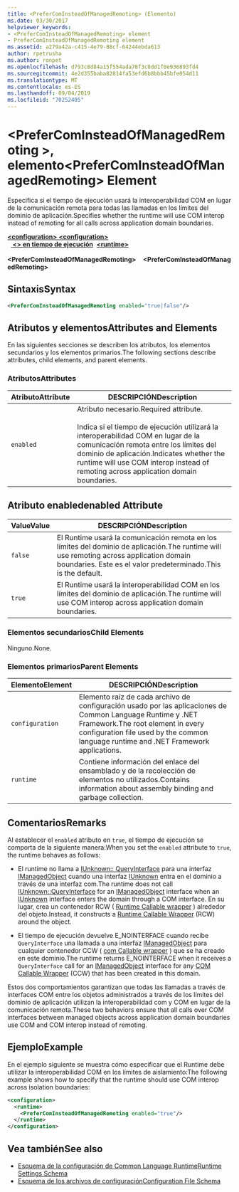 ```yaml
---
title: <PreferComInsteadOfManagedRemoting> (Elemento)
ms.date: 03/30/2017
helpviewer_keywords:
- <PreferComInsteadOfManagedRemoting> element
- PreferComInsteadOfManagedRemoting element
ms.assetid: a279a42a-c415-4e79-88cf-64244ebda613
author: rpetrusha
ms.author: ronpet
ms.openlocfilehash: d793c8d84a15f554ada78f3c0dd1f0e936893fd4
ms.sourcegitcommit: 4e2d355baba82814fa53efd6b8bbb45bfe054d11
ms.translationtype: MT
ms.contentlocale: es-ES
ms.lasthandoff: 09/04/2019
ms.locfileid: "70252405"
---
```

# <a name="prefercominsteadofmanagedremoting-element"></a><span data-ttu-id="e3330-102">\<PreferComInsteadOfManagedRemoting >, elemento</span><span class="sxs-lookup"><span data-stu-id="e3330-102">\<PreferComInsteadOfManagedRemoting> Element</span></span>
<span data-ttu-id="e3330-103">Especifica si el tiempo de ejecución usará la interoperabilidad COM en lugar de la comunicación remota para todas las llamadas en los límites del dominio de aplicación.</span><span class="sxs-lookup"><span data-stu-id="e3330-103">Specifies whether the runtime will use COM interop instead of remoting for all calls across application domain boundaries.</span></span>  
  
<span data-ttu-id="e3330-104">[ **\<configuration>** ](../configuration-element.md)</span><span class="sxs-lookup"><span data-stu-id="e3330-104">[**\<configuration>**](../configuration-element.md)</span></span>\
<span data-ttu-id="e3330-105">&nbsp;&nbsp;[ **\<> en tiempo de ejecución**](runtime-element.md)</span><span class="sxs-lookup"><span data-stu-id="e3330-105">&nbsp;&nbsp;[**\<runtime>**](runtime-element.md)</span></span>\
<span data-ttu-id="e3330-106">&nbsp;&nbsp;&nbsp;&nbsp; **\<PreferComInsteadOfManagedRemoting>**</span><span class="sxs-lookup"><span data-stu-id="e3330-106">&nbsp;&nbsp;&nbsp;&nbsp;**\<PreferComInsteadOfManagedRemoting>**</span></span>  
  
## <a name="syntax"></a><span data-ttu-id="e3330-107">Sintaxis</span><span class="sxs-lookup"><span data-stu-id="e3330-107">Syntax</span></span>  
  
```xml  
<PreferComInsteadOfManagedRemoting enabled="true|false"/>  
```  
  
## <a name="attributes-and-elements"></a><span data-ttu-id="e3330-108">Atributos y elementos</span><span class="sxs-lookup"><span data-stu-id="e3330-108">Attributes and Elements</span></span>  
 <span data-ttu-id="e3330-109">En las siguientes secciones se describen los atributos, los elementos secundarios y los elementos primarios.</span><span class="sxs-lookup"><span data-stu-id="e3330-109">The following sections describe attributes, child elements, and parent elements.</span></span>  
  
### <a name="attributes"></a><span data-ttu-id="e3330-110">Atributos</span><span class="sxs-lookup"><span data-stu-id="e3330-110">Attributes</span></span>  
  
|<span data-ttu-id="e3330-111">Atributo</span><span class="sxs-lookup"><span data-stu-id="e3330-111">Attribute</span></span>|<span data-ttu-id="e3330-112">DESCRIPCIÓN</span><span class="sxs-lookup"><span data-stu-id="e3330-112">Description</span></span>|  
|---------------|-----------------|  
|`enabled`|<span data-ttu-id="e3330-113">Atributo necesario.</span><span class="sxs-lookup"><span data-stu-id="e3330-113">Required attribute.</span></span><br /><br /> <span data-ttu-id="e3330-114">Indica si el tiempo de ejecución utilizará la interoperabilidad COM en lugar de la comunicación remota entre los límites del dominio de aplicación.</span><span class="sxs-lookup"><span data-stu-id="e3330-114">Indicates whether the runtime will use COM interop instead of remoting across application domain boundaries.</span></span>|  
  
## <a name="enabled-attribute"></a><span data-ttu-id="e3330-115">Atributo enabled</span><span class="sxs-lookup"><span data-stu-id="e3330-115">enabled Attribute</span></span>  
  
|<span data-ttu-id="e3330-116">Value</span><span class="sxs-lookup"><span data-stu-id="e3330-116">Value</span></span>|<span data-ttu-id="e3330-117">DESCRIPCIÓN</span><span class="sxs-lookup"><span data-stu-id="e3330-117">Description</span></span>|  
|-----------|-----------------|  
|`false`|<span data-ttu-id="e3330-118">El Runtime usará la comunicación remota en los límites del dominio de aplicación.</span><span class="sxs-lookup"><span data-stu-id="e3330-118">The runtime will use remoting across application domain boundaries.</span></span> <span data-ttu-id="e3330-119">Este es el valor predeterminado.</span><span class="sxs-lookup"><span data-stu-id="e3330-119">This is the default.</span></span>|  
|`true`|<span data-ttu-id="e3330-120">El Runtime usará la interoperabilidad COM en los límites del dominio de aplicación.</span><span class="sxs-lookup"><span data-stu-id="e3330-120">The runtime will use COM interop across application domain boundaries.</span></span>|  
  
### <a name="child-elements"></a><span data-ttu-id="e3330-121">Elementos secundarios</span><span class="sxs-lookup"><span data-stu-id="e3330-121">Child Elements</span></span>  
 <span data-ttu-id="e3330-122">Ninguno.</span><span class="sxs-lookup"><span data-stu-id="e3330-122">None.</span></span>  
  
### <a name="parent-elements"></a><span data-ttu-id="e3330-123">Elementos primarios</span><span class="sxs-lookup"><span data-stu-id="e3330-123">Parent Elements</span></span>  
  
|<span data-ttu-id="e3330-124">Elemento</span><span class="sxs-lookup"><span data-stu-id="e3330-124">Element</span></span>|<span data-ttu-id="e3330-125">DESCRIPCIÓN</span><span class="sxs-lookup"><span data-stu-id="e3330-125">Description</span></span>|  
|-------------|-----------------|  
|`configuration`|<span data-ttu-id="e3330-126">Elemento raíz de cada archivo de configuración usado por las aplicaciones de Common Language Runtime y .NET Framework.</span><span class="sxs-lookup"><span data-stu-id="e3330-126">The root element in every configuration file used by the common language runtime and .NET Framework applications.</span></span>|  
|`runtime`|<span data-ttu-id="e3330-127">Contiene información del enlace del ensamblado y de la recolección de elementos no utilizados.</span><span class="sxs-lookup"><span data-stu-id="e3330-127">Contains information about assembly binding and garbage collection.</span></span>|  
  
## <a name="remarks"></a><span data-ttu-id="e3330-128">Comentarios</span><span class="sxs-lookup"><span data-stu-id="e3330-128">Remarks</span></span>  
 <span data-ttu-id="e3330-129">Al establecer el `enabled` atributo en `true`, el tiempo de ejecución se comporta de la siguiente manera:</span><span class="sxs-lookup"><span data-stu-id="e3330-129">When you set the `enabled` attribute to `true`, the runtime behaves as follows:</span></span>  
  
- <span data-ttu-id="e3330-130">El runtime no llama a [IUnknown:: QueryInterface](https://go.microsoft.com/fwlink/?LinkID=144867) para una interfaz [IManagedObject](../../../unmanaged-api/hosting/imanagedobject-interface.md) cuando una interfaz [IUnknown](https://go.microsoft.com/fwlink/?LinkId=148003) entra en el dominio a través de una interfaz com.</span><span class="sxs-lookup"><span data-stu-id="e3330-130">The runtime does not call [IUnknown::QueryInterface](https://go.microsoft.com/fwlink/?LinkID=144867) for an [IManagedObject](../../../unmanaged-api/hosting/imanagedobject-interface.md) interface when an [IUnknown](https://go.microsoft.com/fwlink/?LinkId=148003) interface enters the domain through a COM interface.</span></span> <span data-ttu-id="e3330-131">En su lugar, crea un contenedor RCW ( [Runtime Callable wrapper](../../../../standard/native-interop/runtime-callable-wrapper.md) ) alrededor del objeto.</span><span class="sxs-lookup"><span data-stu-id="e3330-131">Instead, it constructs a [Runtime Callable Wrapper](../../../../standard/native-interop/runtime-callable-wrapper.md) (RCW) around the object.</span></span>  
  
- <span data-ttu-id="e3330-132">El tiempo de ejecución devuelve E_NOINTERFACE cuando recibe `QueryInterface` una llamada a una interfaz [IManagedObject](../../../unmanaged-api/hosting/imanagedobject-interface.md) para cualquier contenedor CCW ( [com Callable wrapper](../../../../standard/native-interop/com-callable-wrapper.md) ) que se ha creado en este dominio.</span><span class="sxs-lookup"><span data-stu-id="e3330-132">The runtime returns E_NOINTERFACE when it receives a `QueryInterface` call for an [IManagedObject](../../../unmanaged-api/hosting/imanagedobject-interface.md) interface for any [COM Callable Wrapper](../../../../standard/native-interop/com-callable-wrapper.md) (CCW) that has been created in this domain.</span></span>  
  
 <span data-ttu-id="e3330-133">Estos dos comportamientos garantizan que todas las llamadas a través de interfaces COM entre los objetos administrados a través de los límites del dominio de aplicación utilizan la interoperabilidad com y COM en lugar de la comunicación remota.</span><span class="sxs-lookup"><span data-stu-id="e3330-133">These two behaviors ensure that all calls over COM interfaces between managed objects across application domain boundaries use COM and COM interop instead of remoting.</span></span>  
  
## <a name="example"></a><span data-ttu-id="e3330-134">Ejemplo</span><span class="sxs-lookup"><span data-stu-id="e3330-134">Example</span></span>  
 <span data-ttu-id="e3330-135">En el ejemplo siguiente se muestra cómo especificar que el Runtime debe utilizar la interoperabilidad COM en los límites de aislamiento:</span><span class="sxs-lookup"><span data-stu-id="e3330-135">The following example shows how to specify that the runtime should use COM interop across isolation boundaries:</span></span>  
  
```xml  
<configuration>  
  <runtime>  
    <PreferComInsteadOfManagedRemoting enabled="true"/>  
  </runtime>  
</configuration>  
```  
  
## <a name="see-also"></a><span data-ttu-id="e3330-136">Vea también</span><span class="sxs-lookup"><span data-stu-id="e3330-136">See also</span></span>

- [<span data-ttu-id="e3330-137">Esquema de la configuración de Common Language Runtime</span><span class="sxs-lookup"><span data-stu-id="e3330-137">Runtime Settings Schema</span></span>](index.md)
- [<span data-ttu-id="e3330-138">Esquema de los archivos de configuración</span><span class="sxs-lookup"><span data-stu-id="e3330-138">Configuration File Schema</span></span>](../index.md)

